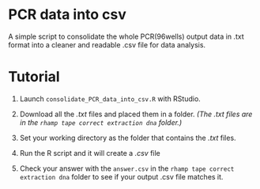 # PCR data into csv

A simple script to consolidate the whole PCR(96wells) output data in .txt format into a cleaner and readable .csv file for data analysis.

# Tutorial

1. Launch `consolidate_PCR_data_into_csv.R` with RStudio.

2. Download all the *.txt* files and placed them in a folder. *(The *.txt* files are in the `rhamp tape correct extraction dna` folder.)*

3. Set your working directory as the folder that contains the *.txt* files.

4. Run the R script and it will create a *.csv* file 

5. Check your answer with the `answer.csv` in the `rhamp tape correct extraction dna` folder to see if your output .csv file matches it.

